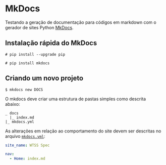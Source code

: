 # MkDocs

Testando a geração de documentação para códigos em markdown com o gerador de sites Python [MkDocs](https://www.mkdocs.org/).

## Instalação rápida do MkDocs
~~~shell
# pip install --upgrade pip
~~~
~~~shell
# pip install mkdocs
~~~

## Criando um novo projeto
~~~shell
$ mkdocs new DOCS
~~~

O mkdocs deve criar uma estrutura de pastas simples como descrita abaixo:
```
_ docs
  |_ index.md
|_ mkdocs.yml
```

As alterações em relação ao comportamento do site devem ser descritas no arquivo [`mkdocs.yml`](./mkdocs.yml):
~~~yml
site_name: WTSS Spec

nav:
  - Home: index.md
~~~
